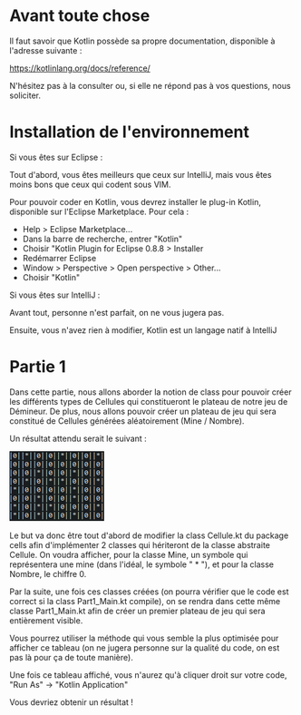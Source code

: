 # Avant toute chose

Il faut savoir que Kotlin possède sa propre documentation, disponible à l'adresse suivante :

https://kotlinlang.org/docs/reference/

N'hésitez pas à la consulter ou, si elle ne répond pas à vos questions, nous soliciter.

# Installation de l'environnement

Si vous êtes sur Eclipse :

Tout d'abord, vous êtes meilleurs que ceux sur IntelliJ, mais vous êtes moins bons que ceux qui codent sous VIM.

Pour pouvoir coder en Kotlin, vous devrez installer le plug-in Kotlin, disponible sur l'Eclipse Marketplace.
Pour cela :
- Help > Eclipse Marketplace...
- Dans la barre de recherche, entrer "Kotlin"
- Choisir "Kotlin Plugin for Eclipse 0.8.8 > Installer
- Redémarrer Eclipse
- Window > Perspective > Open perspective > Other...
- Choisir "Kotlin"

Si vous êtes sur IntelliJ :

Avant tout, personne n'est parfait, on ne vous jugera pas.

Ensuite, vous n'avez rien à modifier, Kotlin est un langage natif à IntelliJ

# Partie 1

Dans cette partie, nous allons aborder la notion de class pour pouvoir créer les différents types de Cellules qui constitueront le plateau de notre jeu de Démineur. De plus, nous allons pouvoir créer un plateau de jeu qui sera constitué de Cellules générées aléatoirement (Mine / Nombre).

Un résultat attendu serait le suivant :

![alt text](https://github.com/damiensauv/Tp_Kotlin_part1/blob/images/img/kotlin-part1-finalResult.PNG)

Le but va donc être tout d'abord de modifier la class Cellule.kt du package cells afin d'implémenter 2 classes qui hériteront de la classe abstraite Cellule. On voudra afficher, pour la classe Mine, un symbole qui représentera une mine (dans l'idéal, le symbole " * "), et pour la classe Nombre, le chiffre 0.

Par la suite, une fois ces classes créées (on pourra vérifier que le code est correct si la class Part1_Main.kt compile), on se rendra dans cette même classe Part1_Main.kt afin de créer un premier plateau de jeu qui sera entièrement visible.

Vous pourrez utiliser la méthode qui vous semble la plus optimisée pour afficher ce tableau (on ne jugera personne sur la qualité du code, on est pas là pour ça de toute manière).

Une fois ce tableau affiché, vous n'aurez qu'à cliquer droit sur votre code, "Run As" -> "Kotlin Application"

Vous devriez obtenir un résultat !
